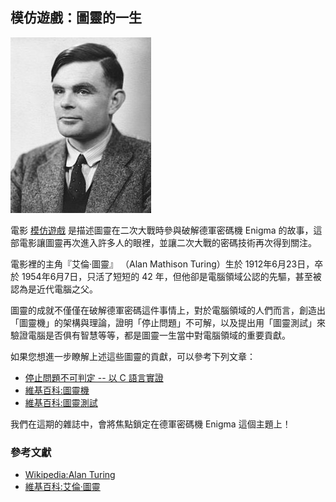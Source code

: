 ## 模仿遊戲：圖靈的一生

![](225px-Alan_Turing_photo.jpg)

電影 [模仿遊戲](https://www.youtube.com/watch?v=JiOeOnFD9bA) 是描述圖靈在二次大戰時參與破解德軍密碼機 Enigma 的故事，這部電影讓圖靈再次進入許多人的眼裡，並讓二次大戰的密碼技術再次得到關注。

電影裡的主角『艾倫·圖靈』 （Alan Mathison Turing）生於 1912年6月23日，卒於 1954年6月7日，只活了短短的 42 年，但他卻是電腦領域公認的先驅，甚至被認為是近代電腦之父。

圖靈的成就不僅僅在破解德軍密碼這件事情上，對於電腦領域的人們而言，創造出「圖靈機」的架構與理論，證明「停止問題」不可解，以及提出用「圖靈測試」來驗證電腦是否俱有智慧等等，都是圖靈一生當中對電腦領域的重要貢獻。

如果您想進一步瞭解上述這些圖靈的貢獻，可以參考下列文章：

*  [停止問題不可判定 -- 以 C 語言實證](http://www.codedata.com.tw/social-coding/halting-problem/)
*  [維基百科:圖靈機](http://zh.wikipedia.org/wiki/%E5%9B%BE%E7%81%B5%E6%9C%BA)
*  [維基百科:圖靈測試](http://zh.wikipedia.org/wiki/%E5%9B%BE%E7%81%B5%E6%B5%8B%E8%AF%95)

我們在這期的雜誌中，會將焦點鎖定在德軍密碼機 Enigma 這個主題上！

### 參考文獻
* [Wikipedia:Alan Turing](http://en.wikipedia.org/wiki/Alan_Turing)
* [維基百科:艾倫·圖靈](http://zh.wikipedia.org/wiki/%E8%89%BE%E4%BC%A6%C2%B7%E5%9B%BE%E7%81%B5)
